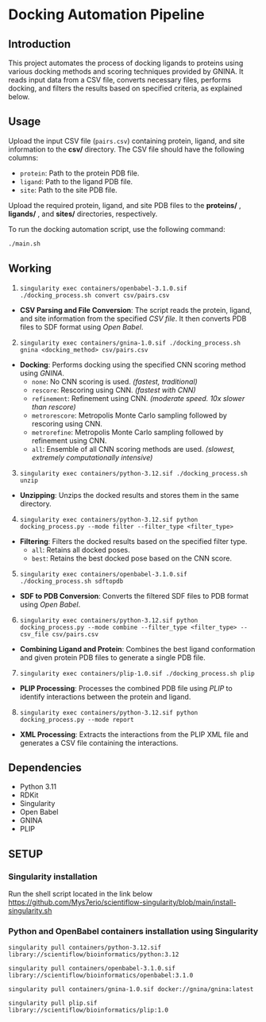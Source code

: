 # Docking Automation Pipeline

## Introduction

This project automates the process of docking ligands to proteins using various docking methods and scoring techniques provided by GNINA. It reads input data from a CSV file, converts necessary files, performs docking, and filters the results based on specified criteria, as explained below.

## Usage

Upload the input CSV file (`pairs.csv`) containing protein, ligand, and site information to the **csv/** directory. The CSV file should have the following columns:

- `protein`: Path to the protein PDB file.
- `ligand`: Path to the ligand PDB file.
- `site`: Path to the site PDB file.

Upload the required protein, ligand, and site PDB files to the **proteins/** , **ligands/** , and **sites/** directories, respectively.

To run the docking automation script, use the following command:

```bash
./main.sh
```

## Working

1. `singularity exec containers/openbabel-3.1.0.sif ./docking_process.sh convert csv/pairs.csv`

* **CSV Parsing and File Conversion**: The script reads the protein, ligand, and site information from the specified *CSV file*. It then converts PDB files to SDF format using *Open Babel*.

2. `singularity exec containers/gnina-1.0.sif ./docking_process.sh gnina <docking_method> csv/pairs.csv`

* **Docking**: Performs docking using the specified CNN scoring method using *GNINA*.
  - `none`: No CNN scoring is used. *(fastest, traditional)*
  - `rescore`: Rescoring using CNN. *(fastest with CNN)*
  - `refinement`: Refinement using CNN. *(moderate speed. 10x slower than rescore)*
  - `metrorescore`: Metropolis Monte Carlo sampling followed by rescoring using CNN.
  - `metrorefine`: Metropolis Monte Carlo sampling followed by refinement using CNN.
  - `all`: Ensemble of all CNN scoring methods are used. *(slowest, extremely computationally intensive)*

3. `singularity exec containers/python-3.12.sif ./docking_process.sh unzip`

* **Unzipping**: Unzips the docked results and stores them in the same directory.

4. `singularity exec containers/python-3.12.sif python docking_process.py --mode filter --filter_type <filter_type>`

* **Filtering**: Filters the docked results based on the specified filter type.
  - `all`: Retains all docked poses.
  - `best`: Retains the best docked pose based on the CNN score.

5. `singularity exec containers/openbabel-3.1.0.sif ./docking_process.sh sdftopdb`

* **SDF to PDB Conversion**: Converts the filtered SDF files to PDB format using *Open Babel*.

6. `singularity exec containers/python-3.12.sif python docking_process.py --mode combine --filter_type <filter_type> --csv_file csv/pairs.csv`

* **Combining Ligand and Protein**: Combines the best ligand conformation and given protein PDB files to generate a single PDB file.

7. `singularity exec containers/plip-1.0.sif ./docking_process.sh plip`

* **PLIP Processing**: Processes the combined PDB file using *PLIP* to identify interactions between the protein and ligand.

8. `singularity exec containers/python-3.12.sif python docking_process.py --mode report`

* **XML Processing**: Extracts the interactions from the PLIP XML file and generates a CSV file containing the interactions.

## Dependencies

- Python 3.11
- RDKit
- Singularity
- Open Babel
- GNINA
- PLIP

## SETUP

### Singularity installation

Run the shell script located in the link below
https://github.com/Mys7erio/scientiflow-singularity/blob/main/install-singularity.sh

### Python and OpenBabel containers installation using Singularity

`singularity pull containers/python-3.12.sif library://scientiflow/bioinformatics/python:3.12`

`singularity pull containers/openbabel-3.1.0.sif library://scientiflow/bioinformatics/openbabel:3.1.0`

`singularity pull containers/gnina-1.0.sif docker://gnina/gnina:latest`

`singularity pull plip.sif library://scientiflow/bioinformatics/plip:1.0`
